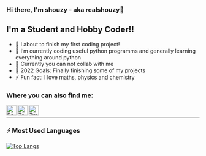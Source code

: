 ### Hi there, I'm shouzy - aka realshouzy👋


## I'm a Student and Hobby Coder!!

- 🔭 I about to finish my first coding project!
- 🌱 I’m currently coding useful python programms and generally learning everything around python
- 👯 Currently you can not collab with me
- 🥅 2022 Goals: Finally finishing some of my projects
- ⚡ Fun fact: I love maths, physics and chemistry

### Where you can also find me:
[<img align="left" alt="Replit" width="26px" src="https://uptime.com/media/website_profiles/repl.it.png" />][replit]
[<img align="left" alt="Top.gg" width="26px" src="https://avatars.githubusercontent.com/u/34552786?s=280&v=4" />][top.gg]
[<img align="left" alt="Twitch" width="26px" src="https://twitch.shouzy.repl.co/twitch.jpeg" />][twitch]
<br/>

---

### :zap: Most Used Languages

[![Top Langs](https://github-readme-stats.vercel.app/api/top-langs/?username=realshouzy)](https://github.com/anuraghazra/github-readme-stats)



[replit]: https://replit.com/@shouzy
[top.gg]: https://top.gg/user/733050256278945832
[twitch]: https://www.twitch.tv/realshouzy
